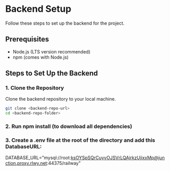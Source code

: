 # Backend Setup

Follow these steps to set up the backend for the project.

## Prerequisites

- Node.js (LTS version recommended)
- npm (comes with Node.js)

## Steps to Set Up the Backend

### 1. Clone the Repository

Clone the backend repository to your local machine.

```bash
git clone <backend-repo-url>
cd <backend-repo-folder>

```

### 2. Run npm install (to download all dependencies)

### 3. Create a .env file at the root of the directory and add this DatabaseURL:
DATABASE_URL="mysql://root:ksOYSpSQrCuyvOJSVrLQAjrkzUjixxMp@junction.proxy.rlwy.net:44375/railway"

